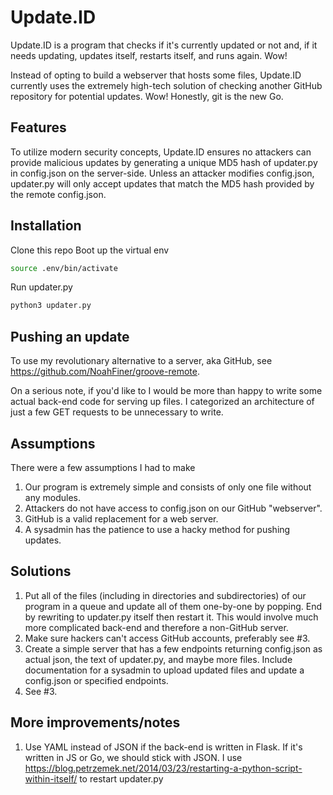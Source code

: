 # Update.ID
Update.ID is a program that checks if it's currently updated or not and, if it needs updating, updates itself, restarts itself, and runs again. Wow!

Instead of opting to build a webserver that hosts some files, Update.ID currently uses the extremely high-tech solution of checking another GitHub repository for potential updates. Wow! Honestly, git is the new Go.

## Features
To utilize modern security concepts, Update.ID ensures no attackers can provide malicious updates by generating a unique MD5 hash of updater.py in config.json on the server-side. Unless an attacker modifies config.json, updater.py will only accept updates that match the MD5 hash provided by the remote config.json.

## Installation
Clone this repo
Boot up the virtual env
```bash
source .env/bin/activate
```
Run updater.py
```bash
python3 updater.py
``` 

## Pushing an update
To use my revolutionary alternative to a server, aka GitHub, see https://github.com/NoahFiner/groove-remote.

On a serious note, if you'd like to I would be more than happy to write some actual back-end code for serving up files. I categorized an architecture of just a few GET requests to be unnecessary to write.

## Assumptions
There were a few assumptions I had to make
1) Our program is extremely simple and consists of only one file without any modules.
2) Attackers do not have access to config.json on our GitHub "webserver".
3) GitHub is a valid replacement for a web server.
4) A sysadmin has the patience to use a hacky method for pushing updates.

## Solutions
1) Put all of the files (including in directories and subdirectories) of our program in a queue and update all of them one-by-one by popping. End by rewriting to updater.py itself then restart it. This would involve much more complicated back-end and therefore a non-GitHub server.
2) Make sure hackers can't access GitHub accounts, preferably see #3.
3) Create a simple server that has a few endpoints returning config.json as actual json, the text of updater.py, and maybe more files. Include documentation for a sysadmin to upload updated files and update a config.json or specified endpoints.
4) See #3.

## More improvements/notes
1) Use YAML instead of JSON if the back-end is written in Flask. If it's written in JS or Go, we should stick with JSON.
I use https://blog.petrzemek.net/2014/03/23/restarting-a-python-script-within-itself/ to restart updater.py